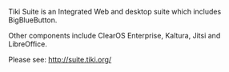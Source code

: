 Tiki Suite is an Integrated Web and desktop suite which includes BigBlueButton.

Other components include ClearOS Enterprise, Kaltura, Jitsi and  LibreOffice.

Please see: http://suite.tiki.org/